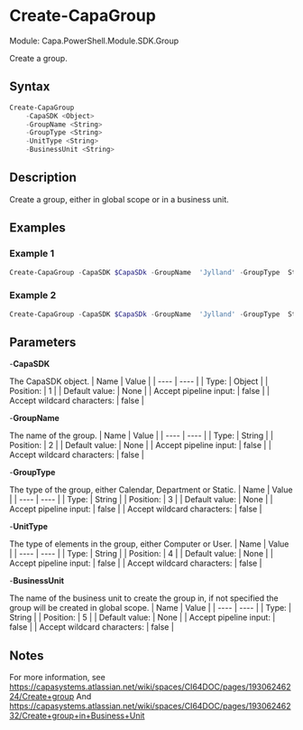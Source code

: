 # Create-CapaGroup
Module: Capa.PowerShell.Module.SDK.Group

Create a group.

## Syntax

```powershell
Create-CapaGroup
	-CapaSDK <Object>
	-GroupName <String>
	-GroupType <String>
	-UnitType <String>
	-BusinessUnit <String>
```

## Description

Create a group, either in global scope or in a business unit.

## Examples

### Example 1
```powershell
Create-CapaGroup -CapaSDK $CapaSDk -GroupName  'Jylland' -GroupType  Static -UnitType Computer
```
    
### Example 2
```powershell
Create-CapaGroup -CapaSDK $CapaSDk -GroupName  'Jylland' -GroupType  Static -UnitType Computer -BusinessUnit 'Denmark'
```
    

## Parameters

-**CapaSDK**

The CapaSDK object.
| Name | Value |
| ---- | ---- |
| Type: | Object |
| Position: | 1 | 
| Default value: | None | 
| Accept pipeline input: | false | 
| Accept wildcard characters: | false | 

-**GroupName**

The name of the group.
| Name | Value |
| ---- | ---- |
| Type: | String |
| Position: | 2 | 
| Default value: | None | 
| Accept pipeline input: | false | 
| Accept wildcard characters: | false | 

-**GroupType**

The type of the group, either Calendar, Department or Static.
| Name | Value |
| ---- | ---- |
| Type: | String |
| Position: | 3 | 
| Default value: | None | 
| Accept pipeline input: | false | 
| Accept wildcard characters: | false | 

-**UnitType**

The type of elements in the group, either Computer or User.
| Name | Value |
| ---- | ---- |
| Type: | String |
| Position: | 4 | 
| Default value: | None | 
| Accept pipeline input: | false | 
| Accept wildcard characters: | false | 

-**BusinessUnit**

The name of the business unit to create the group in, if not specified the group will be created in global scope.
| Name | Value |
| ---- | ---- |
| Type: | String |
| Position: | 5 | 
| Default value: | None | 
| Accept pipeline input: | false | 
| Accept wildcard characters: | false | 


## Notes

For more information, see https://capasystems.atlassian.net/wiki/spaces/CI64DOC/pages/19306246224/Create+group 		And https://capasystems.atlassian.net/wiki/spaces/CI64DOC/pages/19306246232/Create+group+in+Business+Unit
